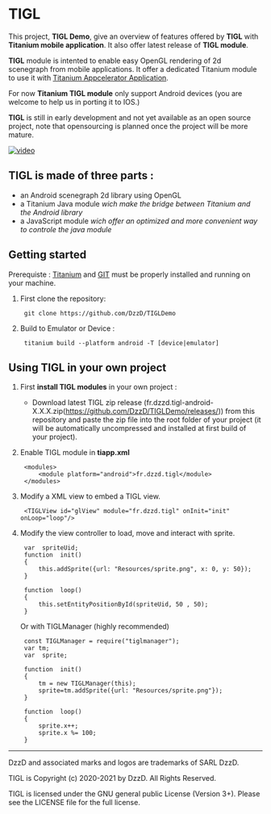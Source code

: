# TIGL

This project, **TIGL Demo**, give an overview of features offered by **TIGL** with **Titanium mobile application**. It also offer latest release of **TIGL module**.

**TIGL** module is intented to enable easy OpenGL rendering of 2d scenegraph from mobile applications. It offer a dedicated Titanium module to use it with [Titanium Appcelerator Application](https://www.appcelerator.com/).

For now **Titanium TIGL module** only support Android devices (you are welcome to help us in porting it to IOS.)

**TIGL** is still in early development and not yet available as an open source project, note that opensourcing is planned once the project will be more mature.

[![video](https://user-images.githubusercontent.com/12198339/103648225-cc69bf80-4f5c-11eb-9b5d-bbcaefef211a.png)](https://www.youtube.com/watch?v=6UnXoCNkgOw)


## TIGL is made of three parts :

 - an Android scenegraph 2d library using OpenGL
 - a Titanium Java module *wich make the bridge between Titanium and the Android library*
 - a JavaScript module *wich offer an optimized and more convenient way  to controle the java module*


## Getting started

Prerequiste : [Titanium](https://www.appcelerator.com/) and [GIT](https://git-scm.com/) must be properly installed and running on your machine.

1. First clone the repository:

		git clone https://github.com/DzzD/TIGLDemo

2. Build to Emulator or Device :

		titanium build --platform android -T [device|emulator]
	

## Using TIGL in your own project

1. First **install TIGL modules** in your own project :

	- Download latest TIGL zip release (fr.dzzd.tigl-android-X.X.X.zip(https://github.com/DzzD/TIGLDemo/releases/)) from this repository and paste the zip file into the root folder of your project (it will be automatically uncompressed and installed at first build of your project).
	

2. Enable TIGL module in **tiapp.xml**

		<modules>
			<module platform="android">fr.dzzd.tigl</module>
		</modules>

3. Modify a XML view to embed a TIGL view.

		<TIGLView id="glView" module="fr.dzzd.tigl" onInit="init" onLoop="loop"/>

4. Modify the view controller to load, move and interact with sprite.

		var  spriteUid;
		function  init()
		{
			this.addSprite({url: "Resources/sprite.png", x: 0, y: 50});
		}
		
		function  loop()
		{
			this.setEntityPositionById(spriteUid, 50 , 50);
		}
		
	Or with TIGLManager (highly recommended)
	
	
	
		const TIGLManager = require("tiglmanager");
		var tm;
		var  sprite;
		
		function  init()
		{
			tm = new TIGLManager(this);
			sprite=tm.addSprite({url: "Resources/sprite.png"});
		}
		
		function  loop()
		{
			sprite.x++;
			sprite.x %= 100;
		}
	

----------------------------------
DzzD and associated marks and logos are trademarks of SARL DzzD. 

TIGL is Copyright (c) 2020-2021 by DzzD. All Rights Reserved.

TIGL is licensed under the GNU general public License (Version 3+). Please
see the LICENSE file for the full license.

